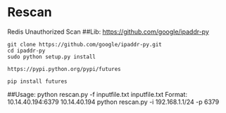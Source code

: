 # Rescan
Redis Unauthorized Scan
##Lib:
	https://github.com/google/ipaddr-py
	
	git clone https://github.com/google/ipaddr-py.git
	cd ipaddr-py
	sudo python setup.py install
	
	https://pypi.python.org/pypi/futures
	
	pip install futures
	
##Usage:
	python rescan.py -f  inputfile.txt 
	inputfile.txt Format:
		 10.14.40.194:6379
		 10.14.40.194
	python rescan.py -i  192.168.1.1/24 -p 6379
